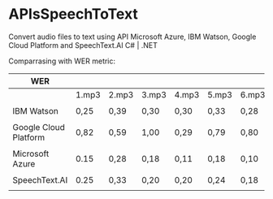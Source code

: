# APIsSpeechToText
Convert audio files to text using API Microsoft Azure, IBM Watson, Google Cloud Platform and SpeechText.AI C# | .NET

Comparrasing with WER metric:

|         WER           |       |       |       |       |       |       |       |       |       |      |
|-----------------------|-------|-------|-------|-------|-------|-------|-------|-------|-------|------|
|                       | 1.mp3 | 2.mp3 | 3.mp3 | 4.mp3 | 5.mp3 | 6.mp3 | 7.mp3 | 8.mp3 | 9.mp3 | mean |
|                       |       |       |       |       |       |       |       |       |       |      |
| IBM Watson            | 0,25  | 0,39  | 0,30  | 0,30  | 0,33  | 0,28  | 0,29  | 0,32  | 0,33  | 0,31 |
|                       |       |       |       |       |       |       |       |       |       |      |
| Google Cloud Platform | 0,82  | 0,59  | 1,00  | 0,29  | 0,79  | 0,80  | 0,57  | 0,32  | 0,61  | 0,64 |
|                       |       |       |       |       |       |       |       |       |       |      |
| Microsoft Azure       | 0.15  | 0,28  | 0,18  | 0,11  | 0,18  | 0,10  | 0,24  | 0,27  | 0,38  | 0,22 |
|                       |       |       |       |       |       |       |       |       |       |      |
| SpeechText.AI         | 0.25  | 0,33  | 0,20  | 0,20  | 0,24  | 0,18  | 0,18  | 0,00  | 0,24  | 0,20 |
|                       |       |       |       |       |       |       |       |       |       |      |
